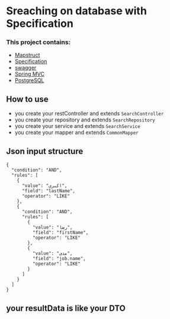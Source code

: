 # Sreaching on database with Specification

### This project contains: 
- [Mapstruct](https://mapstruct.org/)
- [Specification](https://spring.io/blog/2011/04/26/advanced-spring-data-jpa-specifications-and-querydsl/)
- [swagger](https://swagger.io/)
- [Spring MVC](https://spring.io/guides/gs/serving-web-content/)
- [PostgreSQL](https://www.postgresql.org/)

## How to use
- you create your restController and extends  ``` SearchController ```</br>
- you create your repository and extends  ``` SearchRepository ```</br>
- you create your service and extends  ``` SearchService ```</br>
- you create your mapper and extends  ``` CommonMapper ```</br>


## Json input structure
```
{
  "condition": "AND",
  "rules": [
    {
      "value": "اکبری",
      "field": "lastName",
      "operator": "LIKE"
    },
    {
      "condition": "AND",
      "rules": [
        {
          "value": "رضا",
          "field": "firstName",
          "operator": "LIKE"
        },
        {
          "value": "مدی",
          "field": "job.name",
          "operator": "LIKE"
        }
      ]
    }
  ]
}
```

## your resultData is like your DTO
